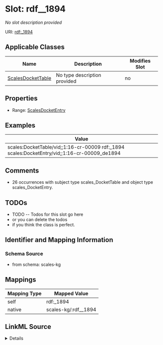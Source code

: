 

# Slot: rdf__1894


_No slot description provided_





URI: [rdf:_1894](http://www.w3.org/1999/02/22-rdf-syntax-ns#_1894)



<!-- no inheritance hierarchy -->





## Applicable Classes

| Name | Description | Modifies Slot |
| --- | --- | --- |
| [ScalesDocketTable](../classes/ScalesDocketTable.md) | No type description provided |  no  |







## Properties

* Range: [ScalesDocketEntry](../classes/ScalesDocketEntry.md)






## Examples

| Value |
| --- |
| scales:DocketTable/vid;;1:16-cr-00009 rdf:_1894 scales:DocketEntry/vid;;1:16-cr-00009_de1894 |

## Comments

* 26 occurrences with subject type scales_DocketTable and object type scales_DocketEntry.

## TODOs

* TODO -- Todos for this slot go here
* or you can delete the todos
* if you think the class is perfect.

## Identifier and Mapping Information







### Schema Source


* from schema: scales-kg




## Mappings

| Mapping Type | Mapped Value |
| ---  | ---  |
| self | rdf:_1894 |
| native | scales-kg/:rdf__1894 |




## LinkML Source

<details>
```yaml
name: rdf__1894
description: No slot description provided
todos:
- TODO -- Todos for this slot go here
- or you can delete the todos
- if you think the class is perfect.
comments:
- 26 occurrences with subject type scales_DocketTable and object type scales_DocketEntry.
examples:
- value: scales:DocketTable/vid;;1:16-cr-00009 rdf:_1894 scales:DocketEntry/vid;;1:16-cr-00009_de1894
from_schema: scales-kg
rank: 1000
slot_uri: rdf:_1894
alias: rdf__1894
domain_of:
- scales_DocketTable
range: scales_DocketEntry

```
</details>